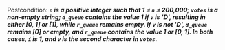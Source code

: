 Postcondition: ***`n` is a positive integer such that 1 ≤ `n` ≤ 200,000; `votes` is a non-empty string; `d_queue` contains the value 1 if `v` is 'D', resulting in either [0, 1] or [1], while `r_queue` remains empty. If `v` is not 'D', `d_queue` remains [0] or empty, and `r_queue` contains the value 1 or [0, 1]. In both cases, `i` is 1, and `v` is the second character in `votes`.***